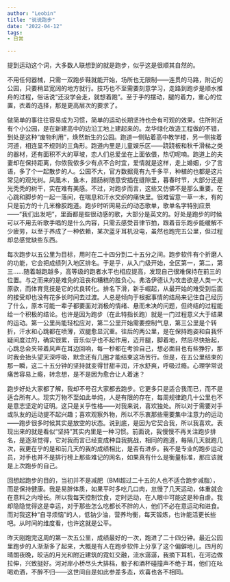 ```yaml
---
author: "Leobin"
title: "说说跑步"
date: "2022-04-12"
tags:
- 日常

---
```


提到运动这个词，大多数人联想到的就是跑步，似乎这是很顺其自然的。
<!--more-->
不用任何器械，只需一双跑步鞋就能开始，场所也无限制——连贯的马路，附近的公园，只要稍显宽阔的地方就行。技巧也不至需要刻意学习，走路到跑步是顺水推舟的过程，俗话说“还没学会走，就想着跑”。至于手的摆动，腿的着力，重心的位置，衣着的选择，那是更高层次的要求了。

做简单的事往往容易成为习惯，简单的运动长期坚持也会有可观的效果。住所附近有个小公园，是在新建高中的边沿工地上建起来的。龙华绿化改造工程做的不错，到处是这种“废物利用”，焕然新生的公园。跑道一侧贴着高中教学楼，另一侧挨着河道，相连呈不规则的三角形。跑道内里是儿童娱乐区——跷跷板和秋千滑梯之类的器材，还有面积不大的草坡，恋人们总爱坐在上面依偎，热切呢喃。跑道上的夫妻却在保持距离，你侬我侬多少有点不合时宜，爱情就是这样，走上婚姻，少了言语，多了个一起散步的人。公园不大，官方数据竟有九千多平，种植的也都是这片常见的观光树。凤凰木，鱼木，腊肠树随意安插在缝隙里，暮春时节，大部分还是光秃秃的树干，实在难有美感。不过，对跑步而言，这些又仿佛不是那么重要。在心跳和脚步的一起一落间，在喘息和汗水交织的痛快里。很难留意一草一木，有的只是前方的十几米橡胶跑道。跑步时听网易云的动态歌单，歌单名字特别应景——“我们出发吧”，里面都是些很动感的歌，大部分是英文的。好处是跑步的时候可以不用去听歌手唱的是什么内容，只需去感受音律节拍，跟着音乐跑步能缓解不少疲劳，以至于养成了一种依赖，某次蓝牙耳机没电，虽然也跑完五公里，但过程却总感觉缺些东西。

每次跑步以五公里为目标，用时在二十四分到二十五分之间。跑步软件有个折磨人的功能，它会把成绩列入地区排名。于是乎，从入门级开始，全区第一，第二，第三……随着越跑越多，高等级的跑者水平也相应提高，发现自己很难保持在前三的位置。与之而来的是难免的沮丧和糟糕的胜负心。弗洛伊德认为攻击欲是人类一大原欲，而体育竞技是它的优良转化。排名下滑，新手崛起，从最开始的难受到后面的接受却也没有花多长时间去过渡。‍人总是倾向于根据事情的结局来记住自己经历了什么，原本可能一辈子都要面对消极的情绪、悬而未决的问题，但终结的过程能给一个积极的结论。也许是因为跑步（在此特指长跑）就是一门过程意义大于结果的运动。第一公里尚能轻松应对，第二公里开始需要控制气息，第三公里是个转折，汗水和心跳都在喷薄，双腿愈显沉重。往后的两公里，是在保持跑姿和自我怀疑间度过的，确实很累，音乐似乎也不起作用，迈开腿，脚着地，然后尽快抬起，心跳总会夹带着风声在耳边回响，每一秒都在考验自己，想必面目也有些狰狞，那时我会抬头望天深呼吸，默念还有几圈才能结束这场苦行。但是，在五公里结束的那一瞬，这二十五分钟的坚持就变得甘甜丰润，汗水舒爽，呼吸过瘾。心理学常说痛苦容易上瘾，转念想，是不是因为愈合让人着迷？

跑步好处大家都了解，我却不号召大家都去跑步。它更多只是适合我而已，而不是适合所有人。现实万物不至如此单纯，人是有限的存在，每周规律跑几十公里也不是意志坚定的证明。这只是关乎性格——对我来说，喜欢独处。所以对于需要对手或队友的运动提不起兴趣；喜欢观察外物，所以不乐衷那些需要集中注意力的运动——跑步很多时候其实是放空的状态。说到底，是因为它契合我，所以我喜欢。表现出来的就是看似“坚持”其实内里是一种习惯。前面说，我慢慢不再关注跑步排名，是逐渐觉得，它对我而言已经变成种自我挑战，相同的跑道，每隔几天就跑几次，我更在乎的是和前几天的我的成绩相比，是否有进步。我不是专业的跑步运动员，对手也并不是排行榜上那些难记的网名，如果真有什么是衡量标准，那应该就是上次跑步的自己。

回想起跑步的目的，当初并不是减肥（BMI超过二十五的人也不适合跑步减脂），而是保持健康。我是易胖体质，如果平时多吃几口肉，怠慢了几天运动，体重就会在意料之内增长。所以我每天控制饮食，定时运动，在人眼中可能这是种自虐。我却隐隐觉得这是幸运，对于那些怎么吃都长不胖的人，他们不必在意运动和进食。而对我这种“自寻烦恼”的人，低钠少油，营养均衡，每天锻炼，也许能活更长些吧。从时间的维度看，也许这就是公平。

昨天刚跑完这周的第一次五公里，成绩最好的一次，跑进了二十四分钟。最近公园里跑步的人渐渐多了起来，大概是有人在跑步软件上分享了这个偏僻地儿。四月的晴朗夜晚，皎洁的月光和附近建筑的霓虹交融，流水潺潺，我摘下耳机，在河边做拉伸，兴致挺好。河对岸小桥尽头大排档，骰子和酒杯碰撞声不绝于耳，他们在吆喝劝酒，不醉不归——这世间自是如此参差多态，欢喜也各不相同。
